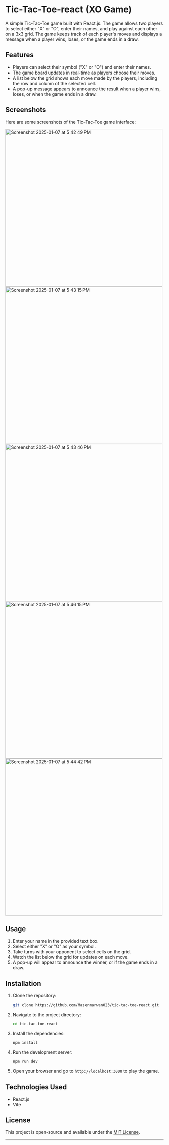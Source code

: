 # Tic-Tac-Toe-react (XO Game)

A simple Tic-Tac-Toe game built with React.js. The game allows two players to select either "X" or "O", enter their names, and play against each other on a 3x3 grid. The game keeps track of each player's moves and displays a message when a player wins, loses, or the game ends in a draw.

## Features

- Players can select their symbol ("X" or "O") and enter their names.
- The game board updates in real-time as players choose their moves.
- A list below the grid shows each move made by the players, including the row and column of the selected cell.
- A pop-up message appears to announce the result when a player wins, loses, or when the game ends in a draw.

## Screenshots

Here are some screenshots of the Tic-Tac-Toe game interface:

<img width="500" alt="Screenshot 2025-01-07 at 5 42 49 PM" src="https://github.com/user-attachments/assets/58357c71-703c-4a77-818d-cb49d2b5ad8e" />

<img width="500" alt="Screenshot 2025-01-07 at 5 43 15 PM" src="https://github.com/user-attachments/assets/dc5d9f27-86b9-48a7-a4e8-9f980bec0146" />

<img width="500" alt="Screenshot 2025-01-07 at 5 43 46 PM" src="https://github.com/user-attachments/assets/543071a8-c658-475d-9178-a9dfb63a1ca8" />

<img width="500" alt="Screenshot 2025-01-07 at 5 46 15 PM" src="https://github.com/user-attachments/assets/e123fb73-bb30-42eb-be42-38077b3e3487" />

<img width="500" alt="Screenshot 2025-01-07 at 5 44 42 PM" src="https://github.com/user-attachments/assets/6a62f735-21bf-42c0-9601-9a23c8db0f5d" />


## Usage

1. Enter your name in the provided text box.
2. Select either "X" or "O" as your symbol.
3. Take turns with your opponent to select cells on the grid.
4. Watch the list below the grid for updates on each move.
5. A pop-up will appear to announce the winner, or if the game ends in a draw.

## Installation

1. Clone the repository:

    ```bash
    git clone https://github.com/Mazenmarwan023/tic-tac-toe-react.git
    ```

2. Navigate to the project directory:

    ```bash
    cd tic-tac-toe-react
    ```

3. Install the dependencies:

    ```bash
    npm install
    ```

4. Run the development server:

    ```bash
    npm run dev
    ```

5. Open your browser and go to `http://localhost:3000` to play the game.

## Technologies Used

- React.js
- Vite

## License

This project is open-source and available under the [MIT License](LICENSE).

---
